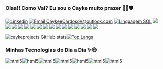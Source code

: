 ### Olaa!! Como Vai? Eu sou o Cayke muito prazer 👋😁🛡️
[![Linkedin](https://img.shields.io/badge/LinkedIn-0077B5?style=for-the-badge&logo=linkedin&logoColor=white)](www.linkedin.com/in/cayke-cardoso-vilani-santos-08b365292)
[![Email CaykeeCardosoV@outlook.com](https://img.shields.io/badge/Microsoft_Outlook-0078D4?style=for-the-badge&logo=microsoft-outlook&logoColor=white)]()
[![Linguagem SQL](https://img.shields.io/badge/MySQL-00000F?style=for-the-badge&logo=mysql&logoColor=white)]()
[![](https://img.shields.io/badge/Adobe%20Dreamweaver-072401?style=for-the-badge&logo=Adobe%20Dreamweaver&logoColor=34F400)]()
[![](https://img.shields.io/badge/Arduino_IDE-00979D?style=for-the-badge&logo=arduino&logoColor=white)]()
[![](https://img.shields.io/badge/C%23-239120?style=for-the-badge&logo=c-sharp&logoColor=white)]()
[![](https://img.shields.io/badge/HTML-239120?style=for-the-badge&logo=html5&logoColor=white)]()
[![](https://img.shields.io/badge/.NET-5C2D91?style=for-the-badge&logo=.net&logoColor=white)]()
[![](https://img.shields.io/badge/JavaScript-F7DF1E?style=for-the-badge&logo=javascript&logoColor=black)]()
[![](https://img.shields.io/badge/Node.js-43853D?style=for-the-badge&logo=node.js&logoColor=white)]()
[![](https://img.shields.io/badge/C%23-239120?style=for-the-badge&logo=c-sharp&logoColor=white)]()
[![](https://img.shields.io/badge/Markdown-000000?style=for-the-badge&logo=markdown&logoColor=white)]()
[![](https://img.shields.io/badge/Bootstrap-563D7C?style=for-the-badge&logo=bootstrap&logoColor=white)]()
[![](https://img.shields.io/badge/Microsoft_SQL_Server-CC2927?style=for-the-badge&logo=microsoft-sql-server&logoColor=white)]()
[![](https://img.shields.io/badge/Microsoft_SharePoint-0078D4?style=for-the-badge&logo=microsoft-sharepoint&logoColor=white)]()
[![](https://img.shields.io/badge/Microsoft_Edge-0078D7?style=for-the-badge&logo=Microsoft-edge&logoColor=white)]()
[![](https://img.shields.io/badge/Eclipse-2C2255?style=for-the-badge&logo=eclipse&logoColor=white)]()
[![](https://img.shields.io/badge/IntelliJ_IDEA-000000.svg?style=for-the-badge&logo=intellij-idea&logoColor=white)]()
[![](https://img.shields.io/badge/Visual_Studio-5C2D91?style=for-the-badge&logo=visual%20studio&logoColor=white)]()

![caykeprojects GitHub stats](https://github-readme-stats.vercel.app/api?username=anuraghazra&show_icons=true&theme=midnight-purple )[![Top Langs](https://github-readme-stats.vercel.app/api/top-langs/?username=anuraghazra&layout=donut-vertical&title_color=8a2be2&text_color=ffffff&bg_color=000000&langs_count=8&hide_border=true&border_radius=10&color=8a2be2,32cd32,ff69b4,ff4500)](https://github.com/anuraghazra/github-readme-stats)

### Minhas Tecnologias do Dia a Dia ✨😎
<div style="display: inline-block">
    <img align="center" alt="html5" src="https://img.shields.io/badge/Visual_Studio_Code-0078D4?style=for-the-badge&logo=visual%20studio%20code&logoColor=white" />
</div><div style="display: inline-block">
    <img align="center" alt="html5" src="https://img.shields.io/badge/Intel-Core_i5_10th-0071C5?style=for-the-badge&logo=intel&logoColor=white" />
</div><div style="display: inline-block">
    <img align="center" alt="html5" src="https://img.shields.io/badge/Arduino_IDE-00979D?style=for-the-badge&logo=arduino&logoColor=white" />
</div><div style="display: inline-block">
    <img align="center" alt="html5" src="https://img.shields.io/badge/Visual_Studio-5C2D91?style=for-the-badge&logo=visual%20studio&logoColor=white" />
</div><div style="display: inline-block">
<img align="center" alt="html5" src="https://img.shields.io/badge/C%23-239120?style=for-the-badge&logo=c-sharp&logoColor=white" />
</div><div style="display: inline-block">
    <img align="center" alt="html5" src="https://img.shields.io/badge/MySQL-00000F?style=for-the-badge&logo=mysql&logoColor=white" />
</div><div style="display: inline-block">
    <img align="center" alt="html5" src="https://img.shields.io/badge/MongoDB-4EA94B?style=for-the-badge&logo=mongodb&logoColor=white" />
</div>
